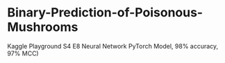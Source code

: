 # Binary-Prediction-of-Poisonous-Mushrooms
Kaggle Playground S4 E8 Neural Network PyTorch Model, 98% accuracy, 97% MCC)
